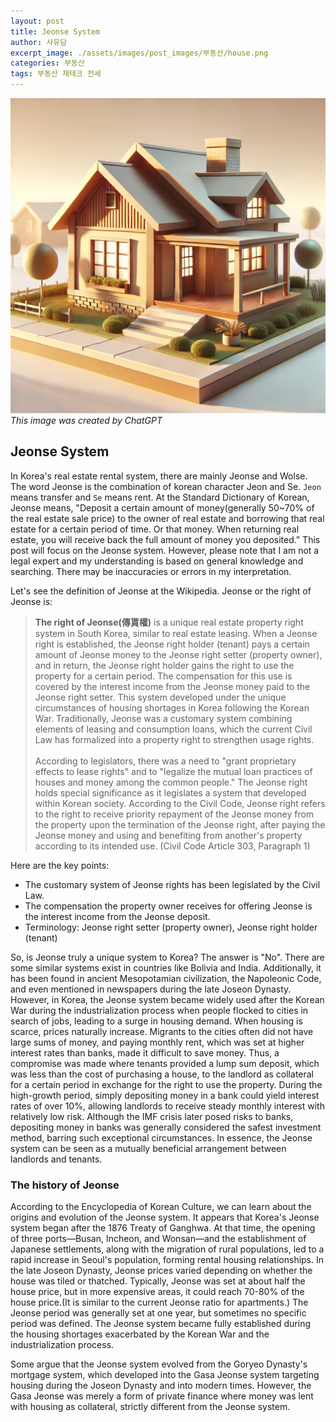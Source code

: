 ```yaml
---
layout: post
title: Jeonse System
author: 사유담
excerpt_image: ./assets/images/post_images/부동산/house.png
categories: 부동산
tags: 부동산 재테크 전세
---
```

![house](/assets/images/post_images/부동산/house.png)
*This image was created by ChatGPT*

## Jeonse System
In Korea's real estate rental system, there are mainly Jeonse and Wolse. The word Jeonse is the combination of korean character Jeon and Se. `Jeon` means transfer and `Se` means rent. At the Standard Dictionary of Korean, Jeonse means, "Deposit a certain amount of money(generally 50~70% of the real estate sale price) to the owner of real estate and borrowing that real estate for a certain period of time. Or that money. When returning real estate, you will receive back the full amount of money you deposited."  This post will focus on the Jeonse system. However, please note that I am not a legal expert and my understanding is based on general knowledge and searching. There may be inaccuracies or errors in my interpretation.

Let's see the definition of Jeonse at the Wikipedia. Jeonse or the right of Jeonse is:

> **The right of Jeonse(傳貰權)** is a unique real estate property right system in South Korea, similar to real estate leasing. When a Jeonse right is established, the Jeonse right holder (tenant) pays a certain amount of Jeonse money to the Jeonse right setter (property owner), and in return, the Jeonse right holder gains the right to use the property for a certain period. The compensation for this use is covered by the interest income from the Jeonse money paid to the Jeonse right setter. This system developed under the unique circumstances of housing shortages in Korea following the Korean War. Traditionally, Jeonse was a customary system combining elements of leasing and consumption loans, which the current Civil Law has formalized into a property right to strengthen usage rights.<br><br> According to legislators, there was a need to "grant proprietary effects to lease rights" and to "legalize the mutual loan practices of houses and money among the common people." The Jeonse right holds special significance as it legislates a system that developed within Korean society. According to the Civil Code, Jeonse right refers to the right to receive priority repayment of the Jeonse money from the property upon the termination of the Jeonse right, after paying the Jeonse money and using and benefiting from another's property according to its intended use. (Civil Code Article 303, Paragraph 1)

Here are the key points:
- The customary system of Jeonse rights has been legislated by the Civil Law.
- The compensation the property owner receives for offering Jeonse is the interest income from the Jeonse deposit.
- Terminology: Jeonse right setter (property owner), Jeonse right holder (tenant)

So, is Jeonse truly a unique system to Korea? The answer is "No". There are some similar systems exist in countries like Bolivia and India. Additionally, it has been found in ancient Mesopotamian civilization, the Napoleonic Code, and even mentioned in newspapers during the late Joseon Dynasty. However, in Korea, the Jeonse system became widely used after the Korean War during the industrialization process when people flocked to cities in search of jobs, leading to a surge in housing demand. When housing is scarce, prices naturally increase. Migrants to the cities often did not have large sums of money, and paying monthly rent, which was set at higher interest rates than banks, made it difficult to save money. Thus, a compromise was made where tenants provided a lump sum deposit, which was less than the cost of purchasing a house, to the landlord as collateral for a certain period in exchange for the right to use the property. During the high-growth period, simply depositing money in a bank could yield interest rates of over 10%, allowing landlords to receive steady monthly interest with relatively low risk. Although the IMF crisis later posed risks to banks, depositing money in banks was generally considered the safest investment method, barring such exceptional circumstances. In essence, the Jeonse system can be seen as a mutually beneficial arrangement between landlords and tenants.

### The history of Jeonse

According to the Encyclopedia of Korean Culture, we can learn about the origins and evolution of the Jeonse system. It appears that Korea's Jeonse system began after the 1876 Treaty of Ganghwa. At that time, the opening of three ports—Busan, Incheon, and Wonsan—and the establishment of Japanese settlements, along with the migration of rural populations, led to a rapid increase in Seoul's population, forming rental housing relationships. In the late Joseon Dynasty, Jeonse prices varied depending on whether the house was tiled or thatched. Typically, Jeonse was set at about half the house price, but in more expensive areas, it could reach 70-80% of the house price.(It is similar to the current Jeonse ratio for apartments.) The Jeonse period was generally set at one year, but sometimes no specific period was defined. The Jeonse system became fully established during the housing shortages exacerbated by the Korean War and the industrialization process.

Some argue that the Jeonse system evolved from the Goryeo Dynasty's mortgage system, which developed into the Gasa Jeonse system targeting housing during the Joseon Dynasty and into modern times. However, the Gasa Jeonse was merely a form of private finance where money was lent with housing as collateral, strictly different from the Jeonse system.